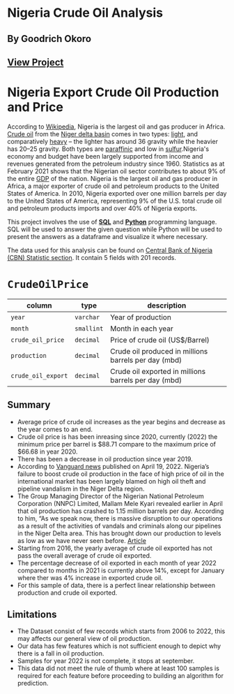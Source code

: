 # Nigeria Crude Oil Analysis
## By Goodrich Okoro
## [View Project](https://nbviewer.org/github/TelRich/Crude_Oil_Analysis_With_SQL/blob/main/Crude_oil_analysis.ipynb?flush_cache=True)

# Nigeria Export Crude Oil Production and Price
According to [Wikipedia](https://en.wikipedia.org/wiki/Petroleum_industry_in_Nigeria#:~:text=Nigeria%20is%20the%20largest%20oil,paraffinic%20and%20low%20in%20sulfur.), Nigeria is the largest oil and gas producer in Africa. [Crude oil](https://en.wikipedia.org/wiki/Petroleum) from the [Niger delta basin](https://en.wikipedia.org/wiki/Niger_Delta) comes in two types: [light](https://en.wikipedia.org/wiki/Light_crude_oil), and comparatively [heavy](https://en.wikipedia.org/wiki/Heavy_crude_oil) – the lighter has around 36 gravity while the heavier has 20–25 gravity. Both types are [paraffinic](https://en.wikipedia.org/wiki/Alkane) and low in [sulfur](https://en.wikipedia.org/wiki/Sulfur).Nigeria's economy and budget have been largely supported from income and revenues generated from the petroleum industry since 1960. Statistics as at February 2021 shows that the Nigerian oil sector contributes to about 9% of the entire [GDP](https://en.wikipedia.org/wiki/Gross_domestic_product) of the nation. Nigeria is the largest oil and gas producer in Africa, a major exporter of crude oil and petroleum products to the United States of America. In 2010, Nigeria exported over one million barrels per day to the United States of America, representing 9% of the U.S. total crude oil and petroleum products imports and over 40% of Nigeria exports.

This project involves the use of [**SQL**](https://www.w3schools.com/sql/) and [**Python**](https://www.python.org/) programming language. SQL will be used to answer the given question while Python will be used to present the answers as a dataframe and visualize it where necessary.

The data used for this analysis can be found on [Central Bank of Nigeria (CBN) Statistic section](https://www.cbn.gov.ng/rates/crudeoil.asp). It contain 5 fields with 201 records.

<h1 id="crude_oil"><code>CrudeOilPrice</code></h1>
<table>
<thead>
<tr>
<th>column</th>
<th>type</th>
<th>description</th>
</tr>
</thead>
<tbody>
<tr>
<td><code>year</code></td>
<td><code>varchar</code></td>
<td>Year of production</td>
</tr>
<tr>
<td><code>month</code></td>
<td><code>smallint</code></td>
<td>Month in each year</td>
</tr>
<tr>
<td><code>crude_oil_price</code></td>
<td><code>decimal</code></td>
<td>Price of crude oil (US$/Barrel)</td>
</tr>
<tr>
<td><code>production</code></td>
<td><code>decimal</code></td>
<td>Crude oil produced in millions barrels per day (mbd)</td>
</tr>
<tr>
<td><code>crude_oil_export</code></td>
<td><code>decimal</code></td>
<td>Crude oil exported in millions barrels per day (mbd)</td>
</tr>
</tbody>
</table>

## Summary
* Average price of crude oil increases as the year begins and decrease as the year comes to an end.
* Crude oil price is has been inreasing since 2020, currently (2022) the minimum price per barrel is $88.71 compare to the maximum price of $66.68 in year 2020.
* There has been a decrease in oil production since year 2019. 
* According to [Vanguard news](https://www.vanguardngr.com/2022/04/nigerias-oil-production-rises-5-07-to-1-388mbd-in-q1/) published on April 19, 2022. Nigeria’s failure to boost crude oil production in the face of high price of oil in the international market has been largely blamed on high oil theft and pipeline vandalism in the Niger Delta region. 
* The Group Managing Director of the Nigerian National Petroleum Corporation (NNPC) Limited, Mallam Mele Kyari revealed earlier in April that oil production has crashed to 1.15 million barrels per day. According to him, “As we speak now, there is massive disruption to our operations as a result of the activities of vandals and criminals along our pipelines in the Niger Delta area. This has brought down our production to levels as low as we have never seen before. [Article](https://www.vanguardngr.com/2022/04/nigerias-oil-production-rises-5-07-to-1-388mbd-in-q1/)
* Starting from 2016, the yearly average of crude oil exported has not pass the overall average of crude oil exported.
* The percentage decrease of oil exported in each month of year 2022 compared to months in 2021 is currently above 14%, except for January where ther was 4% increase in exported crude oil.  
* For this sample of data, there is a perfect linear relationship between production and crude oil exported.

## Limitations
* The Dataset consist of few records which starts from 2006 to 2022, this may affects our general view of oil production.
* Our data has few features which is not sufficient enough to depict why there is a fall in oil production.
* Samples for year 2022 is not complete, it stops at september.
* This data did not meet the rule of thumb where at least 100 samples is required for each feature before proceeding to building an algorithm for prediction.
